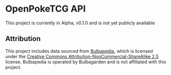 # OpenPokeTCG API

This project is currently in Alpha, v0.1.0 and is not yet publicly available

## Attribution

This project includes data sourced from [Bulbapedia](https://bulbapedia.bulbagarden.net), which is licensed under the [Creative Commons Attribution-NonCommercial-ShareAlike 2.5](https://creativecommons.org/licenses/by-nc-sa/2.5/) license.
Bulbapedia is operated by Bulbagarden and is not affiliated with this project.
